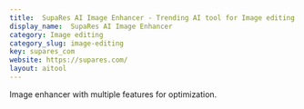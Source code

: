```yaml
---
title:  SupaRes AI Image Enhancer - Trending AI tool for Image editing and best alternatives
display_name:  SupaRes AI Image Enhancer
category: Image editing
category_slug: image-editing
key: supares_com
website: https://supares.com/
layout: aitool
---
```


Image enhancer with multiple features for optimization.
